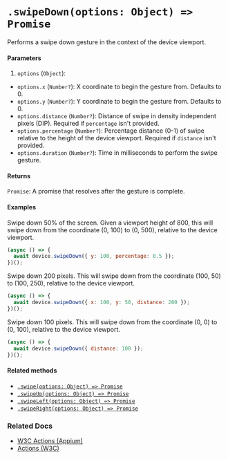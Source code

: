 # `.swipeDown(options: Object) => Promise`

Performs a swipe down gesture in the context of the device viewport.

#### Parameters

1. `options` (`Object`):
  - `options.x` (`Number?`): X coordinate to begin the gesture from. Defaults to 0.
  - `options.y` (`Number?`): Y coordinate to begin the gesture from. Defaults to 0.
  - `options.distance` (`Number?`): Distance of swipe in density independent pixels (DIP). Required if `percentage` isn't provided.
  - `options.percentage` (`Number?`): Percentage distance (0-1) of swipe relative to the height of the device viewport. Required if `distance` isn't provided. 
  - `options.duration` (`Number?`): Time in milliseconds to perform the swipe gesture.

#### Returns

`Promise`: A promise that resolves after the gesture is complete.

#### Examples

Swipe down 50% of the screen. Given a viewport height of 800, this will swipe down from the coordinate (0, 100) to (0, 500), relative to the device viewport.

```javascript
(async () => {
  await device.swipeDown({ y: 100, percentage: 0.5 });
})();
```

Swipe down 200 pixels. This will swipe down from the coordinate (100, 50) to (100, 250), relative to the device viewport.

```javascript
(async () => {
  await device.swipeDown({ x: 100, y: 50, distance: 200 });
})();
```

Swipe down 100 pixels. This will swipe down from the coordinate (0, 0) to (0, 100), relative to the device viewport.

```javascript
(async () => {
  await device.swipeDown({ distance: 100 });
})();
```

#### Related methods

- [`.swipe(options: Object) => Promise`](./swipe.md)
- [`.swipeUp(options: Object) => Promise`](./swipeUp.md)
- [`.swipeLeft(options: Object) => Promise`](./swipeLeft.md)
- [`.swipeRight(options: Object) => Promise`](./swipeRight.md)

### Related Docs

- [W3C Actions (Appium)](http://appium.io/docs/en/commands/interactions/actions/)
- [Actions (W3C)](https://www.w3.org/TR/webdriver/#actions)